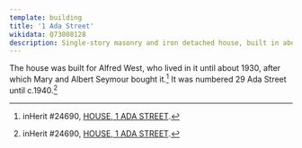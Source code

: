 ```yaml
---
template: building
title: '1 Ada Street'
wikidata: Q73008128
description: Single-story masonry and iron detached house, built in about 1910.
---
```

The house was built for Alfred West, who lived in it until about 1930, after which Mary and Albert Seymour bought it.[^1]
It was numbered 29 Ada Street until c.1940.[^1]

[^1]: inHerit #24690, [HOUSE, 1 ADA STREET](http://inherit.stateheritage.wa.gov.au/public/p/24690).
